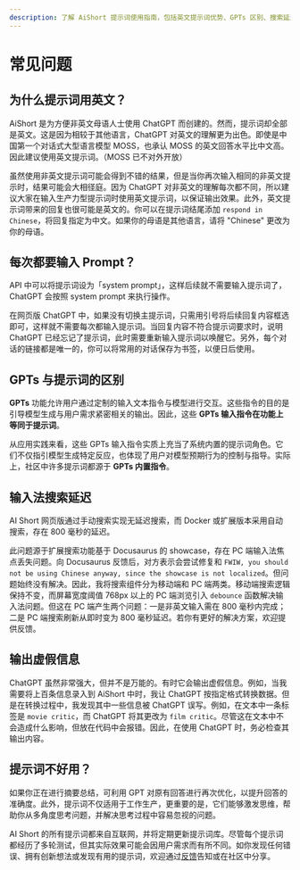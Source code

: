 ```yaml
---
description: 了解 AiShort 提示词使用指南，包括英文提示词优势、GPTs 区别、搜索延迟解决方案、虚假信息避免方法，以及如何优化提示词以提升 ChatGPT 生成效果。  
---
```


# 常见问题

## 为什么提示词用英文？

AiShort 是为方便非英文母语人士使用 ChatGPT 而创建的。然而，提示词却全部是英文。这是因为相较于其他语言，ChatGPT 对英文的理解更为出色。即使是中国第一个对话式大型语言模型 MOSS，也承认 MOSS 的英文回答水平比中文高。因此建议使用英文提示词。（MOSS 已不对外开放）

虽然使用非英文提示词可能会得到不错的结果，但是当你再次输入相同的非英文提示时，结果可能会大相径庭。因为 ChatGPT 对非英文的理解每次都不同，所以建议大家在输入生产力型提示词时使用英文提示词，以保证输出效果。此外，英文提示词带来的回复也很可能是英文的。你可以在提示词结尾添加 `respond in Chinese`，将回复指定为中文。如果你的母语是其他语言，请将 "Chinese" 更改为你的母语。

## 每次都要输入 Prompt？

API 中可以将提示词设为「system prompt」，这样后续就不需要输入提示词了，ChatGPT 会按照 system prompt 来执行操作。

在网页版 ChatGPT 中，如果没有切换主提示词，只需用引号将后续回复内容框选即可，这样就不需要每次都输入提示词。当回复内容不符合提示词要求时，说明 ChatGPT 已经忘记了提示词，此时需要重新输入提示词以唤醒它。另外，每个对话的链接都是唯一的，你可以将常用的对话保存为书签，以便日后使用。

## GPTs 与提示词的区别

**GPTs** 功能允许用户通过定制的输入文本指令与模型进行交互。这些指令的目的是引导模型生成与用户需求紧密相关的输出。因此，这些 **GPTs 输入指令在功能上等同于提示词**。

从应用实践来看，这些 GPTs 输入指令实质上充当了系统内置的提示词角色。它们不仅指引模型生成特定反应，也体现了用户对模型预期行为的控制与指导。实际上，社区中许多提示词都源于 **GPTs 内置指令**。

## 输入法搜索延迟

AI Short 网页版通过手动搜索实现无延迟搜索，而 Docker 或扩展版本采用自动搜索，存在 800 毫秒的延迟。

此问题源于扩展搜索功能基于 Docusaurus 的 showcase，存在 PC 端输入法焦点丢失问题。向 Docusaurus 反馈后，对方表示会尝试修复和 `FWIW, you should not be using Chinese anyway, since the showcase is not localized`。但问题始终没有解决。因此，我将搜索组件分为移动端和 PC 端两类。移动端搜索逻辑保持不变，而屏幕宽度阈值 768px 以上的 PC 端浏览引入 `debounce` 函数解决输入法问题。但这在 PC 端产生两个问题：一是非英文输入需在 800 毫秒内完成；二是 PC 端搜索刷新从即时变为 800 毫秒延迟。若你有更好的解决方案，欢迎提供反馈。

## 输出虚假信息

ChatGPT 虽然非常强大，但并不是万能的。有时它会输出虚假信息。例如，当我需要将上百条信息录入到 AiShort 中时，我让 ChatGPT 按指定格式转换数据。但是在转换过程中，我发现其中一些信息被 ChatGPT 误写。例如，在文本中一条标签是 `movie critic`，而 ChatGPT 将其更改为 `film critic`。尽管这在文本中不会造成什么影响，但放在代码中会报错。因此，在使用 ChatGPT 时，务必检查其输出内容。

## 提示词不好用？

如果你正在进行摘要总结，可利用 GPT 对原有回答进行再次优化，以提升回答的准确度。此外，提示词不仅适用于工作生产，更重要的是，它们能够激发思维，帮助你从多角度思考问题，并解决思考过程中容易忽视的问题。

AI Short 的所有提示词都来自互联网，并将定期更新提示词库。尽管每个提示词都经历了多轮测试，但其实际效果可能会因用户需求而有所不同。如你发现任何错误、拥有创新想法或发现有用的提示词，欢迎通过[反馈](/feedback)告知或在社区中分享。
